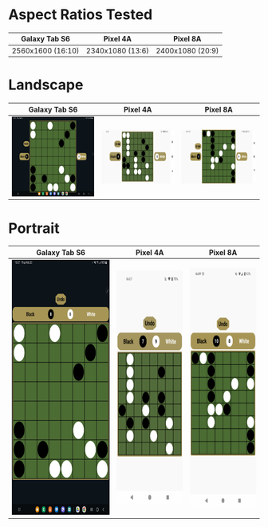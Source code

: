 # Aspect Ratios Tested

| Galaxy Tab S6 | Pixel 4A | Pixel 8A |
|---------|---------|---------|
| 2560x1600 (16:10) | 2340x1080 (13:6) | 2400x1080 (20:9) |

# Landscape

| Galaxy Tab S6 | Pixel 4A | Pixel 8A |
|---------|---------|---------|
| <img width="256" height="160" src="images/galaxy_tab_s6__landscape.jpg" alt="Galaxy Tab S6 Landscape"> | <img width="234" height="108" src="images/pixel4a__landscape.png" alt="Pixel 4A Landscape" > | <img width="240" height="108" src="images/pixel8a__landscape.png" alt="Pixel 8A Landscape"> |

# Portrait

| Galaxy Tab S6 | Pixel 4A | Pixel 8A |
|---------|---------|---------|
| <img width="320" height="512" src="images/galaxy_tab_s6__portrait.jpg" alt="Galaxy Tab S6 Portrait"> | <img width="216" height="468" src="images/pixel4a__portrait.png" alt="Pixel 4A Portrait"> | <img width="216" height="480" src="images/pixel8a__portrait.png" alt="Pixel 4a Portrait"> |
